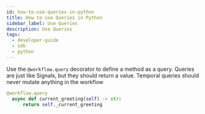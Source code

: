 ```yaml
---
id: how-to-use-queries-in-python
title: How to use Queries in Python
sidebar_label: Use Queries
description: Use Queries
tags:
  - developer-guide
  - sdk
  - python
---
```


Use the `@workflow.query` decorator to define a method as a query. Queries are just like Signals, but they should return a value.
Temporal queries should never mutate anything in the workflow

```python
@workflow.query
  async def current_greeting(self) -> str:
      return self._current_greeting
```
